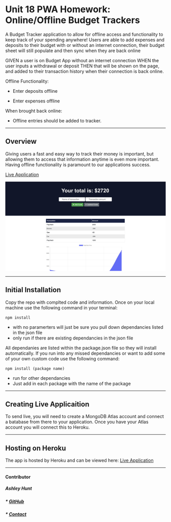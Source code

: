 # Unit 18 PWA Homework: Online/Offline Budget Trackers

A Budget Tracker application to allow for offline access and functionality to keep track of your spending anywhere! Users are able to add expenses and deposits to their budget with or without an internet connection, their budget sheet will still populate and then sync when they are back online

GIVEN a user is on Budget App without an internet connection
WHEN the user inputs a withdrawal or deposit
THEN that will be shown on the page, and added to their transaction history when their connection is back online.

Offline Functionality:

  * Enter deposits offline

  * Enter expenses offline

When brought back online:

  * Offline entries should be added to tracker.

- - -

## Overview

Giving users a fast and easy way to track their money is important, but allowing them to access that information anytime is even more important. Having offline functionality is paramount to our applications success.

[Live Application](https://shielded-scrubland-93441.herokuapp.com/)

![Database Example](assets/budget_screen-shot.png)

- - -

## Initial Installation
Copy the repo with complted code and information. Once on your local machine use the following command in your terminal:

```
npm install 
```
- with no paramerters will just be sure you pull down dependancies listed in the json file
- only run if there are existing dependancies in the json file

All dependanies are listed within the package.json file so they will install automatically. If you run into any missed dependancies or want to add some of your own custom code use the following command: 
```
npm install (package name)
```
- run for other dependancies
- Just add in each package with the name of the package

- - -

## Creating Live Applicaition
To send live, you will need to create a MongoDB Atlas account and connect a batabase from there to your application. Once you have your Atlas account you will connect this to Heroku.

- - -

## Hosting on Heroku

The app is hosted by Heroku and can be viewed here: [Live Application](https://shielded-scrubland-93441.herokuapp.com/)

- - -

#### Contributor
##### Ashley Hunt
##### * [GitHub](https://github.com/ashhunt07)
##### * [Contact](https://ashhunt07.github.io/portfolio/contact.html)

